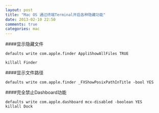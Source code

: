 ```yaml
---
layout: post
title: "Mac OS 通过终端Terminal开启各种隐藏功能"
date: 2013-02-10 22:50
comments: true
categories: mac
---
```


####显示隐藏文件
```
defaults write com.apple.finder AppliShowAllFiles TRUE

killall Finder
```

####显示文件路径
```
defaults write com.apple.finder _FXShowPosixPathInTitle -bool YES
```

####完全禁止Dashboard功能
```
defaults write com.apple.dashboard mcx-disabled -boolean YES
killall Dock
```
